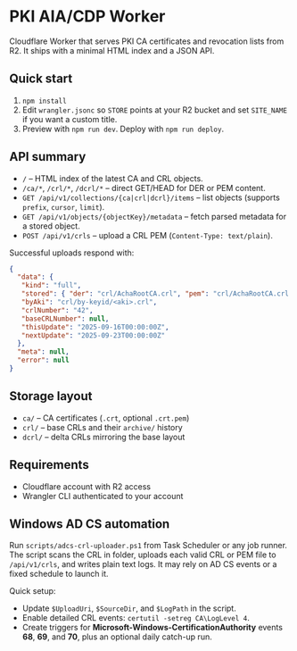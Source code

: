 # PKI AIA/CDP Worker

Cloudflare Worker that serves PKI CA certificates and revocation lists from R2. It ships with a minimal HTML index and a JSON API.

## Quick start
1. `npm install`
2. Edit `wrangler.jsonc` so `STORE` points at your R2 bucket and set `SITE_NAME` if you want a custom title.
3. Preview with `npm run dev`. Deploy with `npm run deploy`.

## API summary
- `/` – HTML index of the latest CA and CRL objects.
- `/ca/*`, `/crl/*`, `/dcrl/*` – direct GET/HEAD for DER or PEM content.
- `GET /api/v1/collections/{ca|crl|dcrl}/items` – list objects (supports `prefix`, `cursor`, `limit`).
- `GET /api/v1/objects/{objectKey}/metadata` – fetch parsed metadata for a stored object.
- `POST /api/v1/crls` – upload a CRL PEM (`Content-Type: text/plain`).

Successful uploads respond with:

```json
{
  "data": {
   "kind": "full",
   "stored": { "der": "crl/AchaRootCA.crl", "pem": "crl/AchaRootCA.crl.pem" },
   "byAki": "crl/by-keyid/<aki>.crl",
   "crlNumber": "42",
   "baseCRLNumber": null,
   "thisUpdate": "2025-09-16T00:00:00Z",
   "nextUpdate": "2025-09-23T00:00:00Z"
  },
  "meta": null,
  "error": null
}
```

## Storage layout
- `ca/` – CA certificates (`.crt`, optional `.crt.pem`)
- `crl/` – base CRLs and their `archive/` history
- `dcrl/` – delta CRLs mirroring the base layout

## Requirements
- Cloudflare account with R2 access
- Wrangler CLI authenticated to your account

## Windows AD CS automation

Run `scripts/adcs-crl-uploader.ps1` from Task Scheduler or any job runner. The script scans the CRL in folder, uploads each valid CRL or PEM file to `/api/v1/crls`, and writes plain text logs. It may rely on AD CS events or a fixed schedule to launch it.

Quick setup:
- Update `$UploadUri`, `$SourceDir`, and `$LogPath` in the script.
- Enable detailed CRL events: `certutil -setreg CA\LogLevel 4`.
- Create triggers for **Microsoft-Windows-CertificationAuthority** events **68**, **69**, and **70**, plus an optional daily catch-up run.
